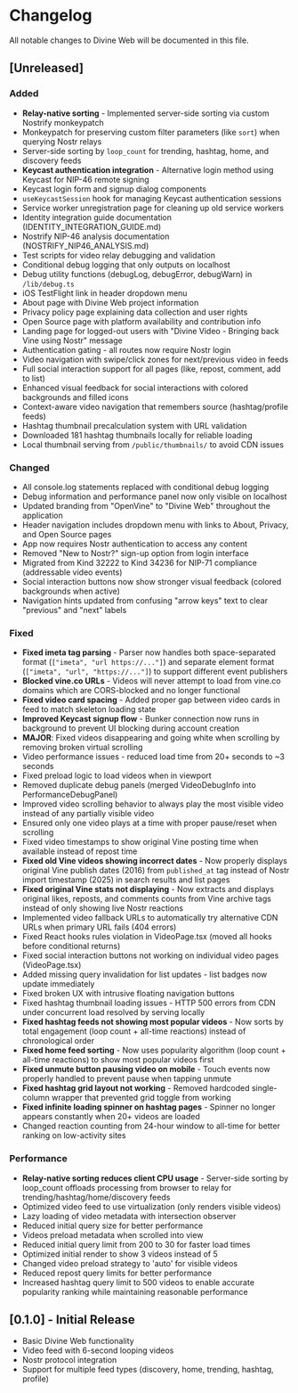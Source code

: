 # Changelog

All notable changes to Divine Web will be documented in this file.

## [Unreleased]

### Added
- **Relay-native sorting** - Implemented server-side sorting via custom Nostrify monkeypatch
- Monkeypatch for preserving custom filter parameters (like `sort`) when querying Nostr relays
- Server-side sorting by `loop_count` for trending, hashtag, home, and discovery feeds
- **Keycast authentication integration** - Alternative login method using Keycast for NIP-46 remote signing
- Keycast login form and signup dialog components
- `useKeycastSession` hook for managing Keycast authentication sessions
- Service worker unregistration page for cleaning up old service workers
- Identity integration guide documentation (IDENTITY_INTEGRATION_GUIDE.md)
- Nostrify NIP-46 analysis documentation (NOSTRIFY_NIP46_ANALYSIS.md)
- Test scripts for video relay debugging and validation
- Conditional debug logging that only outputs on localhost
- Debug utility functions (debugLog, debugError, debugWarn) in `/lib/debug.ts`
- iOS TestFlight link in header dropdown menu
- About page with Divine Web project information
- Privacy policy page explaining data collection and user rights
- Open Source page with platform availability and contribution info
- Landing page for logged-out users with "Divine Video - Bringing back Vine using Nostr" message
- Authentication gating - all routes now require Nostr login
- Video navigation with swipe/click zones for next/previous video in feeds
- Full social interaction support for all pages (like, repost, comment, add to list)
- Enhanced visual feedback for social interactions with colored backgrounds and filled icons
- Context-aware video navigation that remembers source (hashtag/profile feeds)
- Hashtag thumbnail precalculation system with URL validation
- Downloaded 181 hashtag thumbnails locally for reliable loading
- Local thumbnail serving from `/public/thumbnails/` to avoid CDN issues

### Changed
- All console.log statements replaced with conditional debug logging
- Debug information and performance panel now only visible on localhost
- Updated branding from "OpenVine" to "Divine Web" throughout the application
- Header navigation includes dropdown menu with links to About, Privacy, and Open Source pages
- App now requires Nostr authentication to access any content
- Removed "New to Nostr?" sign-up option from login interface
- Migrated from Kind 32222 to Kind 34236 for NIP-71 compliance (addressable video events)
- Social interaction buttons now show stronger visual feedback (colored backgrounds when active)
- Navigation hints updated from confusing "arrow keys" text to clear "previous" and "next" labels

### Fixed
- **Fixed imeta tag parsing** - Parser now handles both space-separated format (`["imeta", "url https://..."]`) and separate element format (`["imeta", "url", "https://..."]`) to support different event publishers
- **Blocked vine.co URLs** - Videos will never attempt to load from vine.co domains which are CORS-blocked and no longer functional
- **Fixed video card spacing** - Added proper gap between video cards in feed to match skeleton loading state
- **Improved Keycast signup flow** - Bunker connection now runs in background to prevent UI blocking during account creation
- **MAJOR**: Fixed videos disappearing and going white when scrolling by removing broken virtual scrolling
- Video performance issues - reduced load time from 20+ seconds to ~3 seconds
- Fixed preload logic to load videos when in viewport
- Removed duplicate debug panels (merged VideoDebugInfo into PerformanceDebugPanel)
- Improved video scrolling behavior to always play the most visible video instead of any partially visible video
- Ensured only one video plays at a time with proper pause/reset when scrolling
- Fixed video timestamps to show original Vine posting time when available instead of repost time
- **Fixed old Vine videos showing incorrect dates** - Now properly displays original Vine publish dates (2016) from `published_at` tag instead of Nostr import timestamp (2025) in search results and list pages
- **Fixed original Vine stats not displaying** - Now extracts and displays original likes, reposts, and comments counts from Vine archive tags instead of only showing live Nostr reactions
- Implemented video fallback URLs to automatically try alternative CDN URLs when primary URL fails (404 errors)
- Fixed React hooks rules violation in VideoPage.tsx (moved all hooks before conditional returns)
- Fixed social interaction buttons not working on individual video pages (VideoPage.tsx)
- Added missing query invalidation for list updates - list badges now update immediately
- Fixed broken UX with intrusive floating navigation buttons
- Fixed hashtag thumbnail loading issues - HTTP 500 errors from CDN under concurrent load resolved by serving locally
- **Fixed hashtag feeds not showing most popular videos** - Now sorts by total engagement (loop count + all-time reactions) instead of chronological order
- **Fixed home feed sorting** - Now uses popularity algorithm (loop count + all-time reactions) to show most popular videos first
- **Fixed unmute button pausing video on mobile** - Touch events now properly handled to prevent pause when tapping unmute
- **Fixed hashtag grid layout not working** - Removed hardcoded single-column wrapper that prevented grid toggle from working
- **Fixed infinite loading spinner on hashtag pages** - Spinner no longer appears constantly when 20+ videos are loaded
- Changed reaction counting from 24-hour window to all-time for better ranking on low-activity sites

### Performance
- **Relay-native sorting reduces client CPU usage** - Server-side sorting by loop_count offloads processing from browser to relay for trending/hashtag/home/discovery feeds
- Optimized video feed to use virtualization (only renders visible videos)
- Lazy loading of video metadata with intersection observer
- Reduced initial query size for better performance
- Videos preload metadata when scrolled into view
- Reduced initial query limit from 200 to 30 for faster load times
- Optimized initial render to show 3 videos instead of 5
- Changed video preload strategy to 'auto' for visible videos
- Reduced repost query limits for better performance
- Increased hashtag query limit to 500 videos to enable accurate popularity ranking while maintaining reasonable performance

## [0.1.0] - Initial Release
- Basic Divine Web functionality
- Video feed with 6-second looping videos
- Nostr protocol integration
- Support for multiple feed types (discovery, home, trending, hashtag, profile)